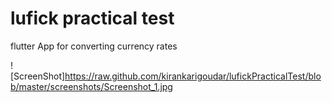 # lufick practical test

flutter App for converting currency rates


![ScreenShot]https://raw.github.com/kirankarigoudar/lufickPracticalTest/blob/master/screenshots/Screenshot_1.jpg
